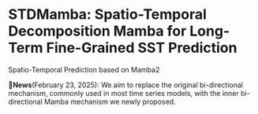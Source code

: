 # STDMamba: Spatio-Temporal Decomposition Mamba for Long-Term Fine-Grained SST Prediction
Spatio-Temporal Prediction based on Mamba2

🚩**News**(February 23, 2025): We aim to replace the original bi-directional mechanism, commonly used in most time series models, with the inner bi-directional Mamba mechanism we newly proposed.


